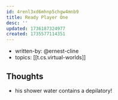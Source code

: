 ```yaml
---
id: 4renl3xd6mhnp5chgw4mnb9
title: Ready Player One
desc: ''
updated: 1736187324977
created: 1735577114351
---
```


- written-by: @ernest-cline
- topics: [[t.cs.virtual-worlds]]

## Thoughts

- his shower water contains a depilatory!